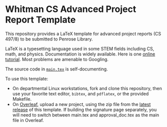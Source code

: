 # Whitman CS Advanced Project Report Template

This repository provides a LaTeX template for advanced project reports (CS 497/8) to be submitted to Penrose Library.

LaTeX is a typesetting language used in some STEM fields including CS, math, and physics.
Documentation is widely available. 
Here is one [online tutorial](https://www.latex-tutorial.com/). 
Most problems are amenable to Googling.

The source code in [`main.tex`](main.tex) is self-documenting.

To use this template:
* On departmental Linux workstations, fork and clone this repository, then use your favorite text editor, `bibtex`, and `pdflatex`, or the provided Makefile.
* On [Overleaf](https://www.overleaf.com/), upload a new project, using the zip file from the [latest release](https://github.com/whitmancsfaculty/advanced-project-report-template/releases) of this template.  If building the signature page separately, you will need to switch between main.tex and approval_doc.tex as the main file in Overleaf.
